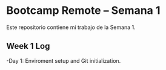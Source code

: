 # Bootcamp Remote – Semana 1
Este repositorio contiene mi trabajo de la Semana 1.
## Week 1 Log
-Day 1: Enviroment setup and Git initialization.
